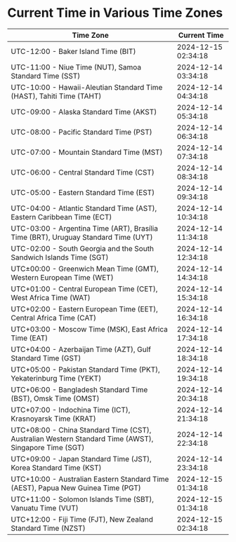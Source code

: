 # Current Time in Various Time Zones

| Time Zone | Current Time |
|-----------|--------------|
| UTC-12:00 - Baker Island Time (BIT) | 2024-12-15 02:34:18 |
| UTC-11:00 - Niue Time (NUT), Samoa Standard Time (SST) | 2024-12-14 03:34:18 |
| UTC-10:00 - Hawaii-Aleutian Standard Time (HAST), Tahiti Time (TAHT) | 2024-12-14 04:34:18 |
| UTC-09:00 - Alaska Standard Time (AKST) | 2024-12-14 05:34:18 |
| UTC-08:00 - Pacific Standard Time (PST) | 2024-12-14 06:34:18 |
| UTC-07:00 - Mountain Standard Time (MST) | 2024-12-14 07:34:18 |
| UTC-06:00 - Central Standard Time (CST) | 2024-12-14 08:34:18 |
| UTC-05:00 - Eastern Standard Time (EST) | 2024-12-14 09:34:18 |
| UTC-04:00 - Atlantic Standard Time (AST), Eastern Caribbean Time (ECT) | 2024-12-14 10:34:18 |
| UTC-03:00 - Argentina Time (ART), Brasília Time (BRT), Uruguay Standard Time (UYT) | 2024-12-14 11:34:18 |
| UTC-02:00 - South Georgia and the South Sandwich Islands Time (SGT) | 2024-12-14 12:34:18 |
| UTC±00:00 - Greenwich Mean Time (GMT), Western European Time (WET) | 2024-12-14 14:34:18 |
| UTC+01:00 - Central European Time (CET), West Africa Time (WAT) | 2024-12-14 15:34:18 |
| UTC+02:00 - Eastern European Time (EET), Central Africa Time (CAT) | 2024-12-14 16:34:18 |
| UTC+03:00 - Moscow Time (MSK), East Africa Time (EAT) | 2024-12-14 17:34:18 |
| UTC+04:00 - Azerbaijan Time (AZT), Gulf Standard Time (GST) | 2024-12-14 18:34:18 |
| UTC+05:00 - Pakistan Standard Time (PKT), Yekaterinburg Time (YEKT) | 2024-12-14 19:34:18 |
| UTC+06:00 - Bangladesh Standard Time (BST), Omsk Time (OMST) | 2024-12-14 20:34:18 |
| UTC+07:00 - Indochina Time (ICT), Krasnoyarsk Time (KRAT) | 2024-12-14 21:34:18 |
| UTC+08:00 - China Standard Time (CST), Australian Western Standard Time (AWST), Singapore Time (SGT) | 2024-12-14 22:34:18 |
| UTC+09:00 - Japan Standard Time (JST), Korea Standard Time (KST) | 2024-12-14 23:34:18 |
| UTC+10:00 - Australian Eastern Standard Time (AEST), Papua New Guinea Time (PGT) | 2024-12-15 01:34:18 |
| UTC+11:00 - Solomon Islands Time (SBT), Vanuatu Time (VUT) | 2024-12-15 01:34:18 |
| UTC+12:00 - Fiji Time (FJT), New Zealand Standard Time (NZST) | 2024-12-15 02:34:18 |
